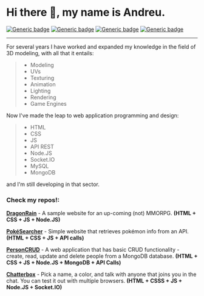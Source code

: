 # Hi there 👋, my name is Andreu.
[![Generic badge](https://img.shields.io/badge/F-iverr-green.svg)](https://fiverr.com/ithirul) [![Generic badge](https://img.shields.io/badge/G-Mail-red.svg)](mailto:andreugonzalezm@gmail.com) [![Generic badge](https://img.shields.io/badge/L-inkedIn-blue.svg)](https://linkedin.com/in/andreugm) [![Generic badge](https://img.shields.io/badge/A-rtStation-orange.svg)](https://artstation.com/ithirul)<hr>
For several years I have worked and expanded my knowledge in the field of 3D modeling, with all that it entails:

>  - Modeling
>  - UVs
>  - Texturing
>  - Animation
>  - Lighting
>  - Rendering
>  - Game Engines

Now I've made the leap to web application programming and design:

>  - HTML
>  - CSS
>  - JS
>  - API REST
>  - Node.JS
>  - Socket.IO
>  - MySQL
>  - MongoDB

and I'm still developing in that sector.

### Check my repos!:

[**DragonRain**](https://dragonrain.herokuapp.com) - A sample website for an up-coming (not) MMORPG. **(HTML + CSS + JS + Node.JS)**

[**PokéSearcher**](https://andreu-g.github.io/PokeSearcher/) - Simple website that retrieves pokémon info from an API. **(HTML + CSS + JS + API calls)**

[**PersonCRUD**](https://personcrud-ag.herokuapp.com) - A web application that has basic CRUD functionality - create, read, update and delete people from a MongoDB database. **(HTML + CSS + JS + Node.JS + MongoDB + API Calls)**

[**Chatterbox**](https://chatterbox-ag.herokuapp.com) - Pick a name, a color, and talk with anyone that joins you in the chat. You can test it out with multiple browsers. **(HTML + CSSS + JS + Node.JS + Socket.IO)**

